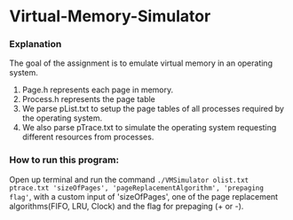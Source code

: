 # Virtual-Memory-Simulator

### Explanation

The goal of the assignment is to emulate virtual memory in an operating system.

1) Page.h represents each page in memory.
2) Process.h represents the page table 
3) We parse pList.txt to setup the page tables of all processes required by the operating system.
4) We also parse pTrace.txt to simulate the operating system requesting different resources from processes.

### How to run this program:
Open up terminal and run the command `./VMSimulator olist.txt ptrace.txt 'sizeOfPages', 'pageReplacementAlgorithm', 'prepaging flag'`, with a custom input of 'sizeOfPages', one of the page replacement algorithms(FIFO, LRU, Clock) and the flag for prepaging (+ or -).
